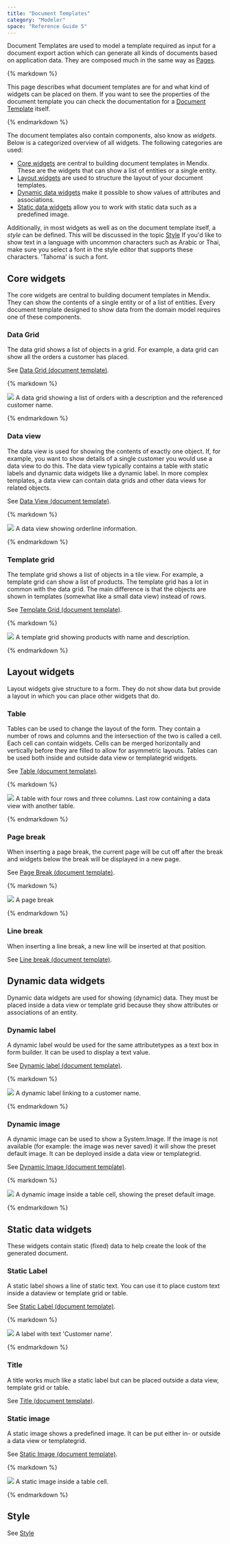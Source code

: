 ```yaml
---
title: "Document Templates"
category: "Modeler"
space: "Reference Guide 5"
---
```



Document Templates are used to model a template required as input for a document export action which can generate all kinds of documents based on application data. They are composed much in the same way as [Pages](Pages).

<div class="alert alert-warning">{% markdown %}

This page describes what document templates are for and what kind of widgets can be placed on them. If you want to see the properties of the document template you can check the documentation for a [Document Template](Document+Template) itself.

{% endmarkdown %}</div>

The document templates also contain components, also know as _widgets_. Below is a categorized overview of all widgets. The following categories are used:

*   [Core widgets](Document+Templates) are central to building document templates in Mendix. These are the widgets that can show a list of entities or a single entity.
*   [Layout widgets](Document+Templates) are used to structure the layout of your document templates.
*   [Dynamic data widgets](Document+Templates) make it possible to show values of attributes and associations.
*   [Static data widgets](Document+Templates) allow you to work with static data such as a predefined image.

Additionally, in most widgets as well as on the document template itself, a _style_ can be defined. This will be discussed in the topic [Style](Document+Templates)
If you'd like to show text in a language with uncommon characters such as Arabic or Thai, make sure you select a font in the style editor that supports these characters. 'Tahoma' is such a font.

## Core widgets

The core widgets are central to building document templates in Mendix. They can show the contents of a single entity or of a list of entities. Every document template designed to show data from the domain model requires one of these components.

### Data Grid

The data grid shows a list of objects in a grid. For example, a data grid can show all the orders a customer has placed.

See [Data Grid (document template)](Data+Grid+Document+Template).

<div class="alert alert-info">{% markdown %}

[![](attachments/819203/918138.png)](Data+Grid+Document+Template)
A data grid showing a list of orders with a description and the referenced customer name.

{% endmarkdown %}</div>

### Data view

The data view is used for showing the contents of exactly one object. If, for example, you want to show details of a single customer you would use a data view to do this. The data view typically contains a table with static labels and dynamic data widgets like a dynamic label. In more complex templates, a data view can contain data grids and other data views for related objects.

See [Data View (document template)](Data+View+Document+Template).

<div class="alert alert-info">{% markdown %}

[![](attachments/819203/918139.png)](Data+View+Document+Template)
A data view showing orderline information.

{% endmarkdown %}</div>

### Template grid

The template grid shows a list of objects in a tile view. For example, a template grid can show a list of products. The template grid has a lot in common with the data grid. The main difference is that the objects are shown in templates (somewhat like a small data view) instead of rows.

See [Template Grid (document template)](Template+Grid+Document+Template).

<div class="alert alert-info">{% markdown %}

[![](attachments/819203/918137.png)](Template+Grid+Document+Template)
A template grid showing products with name and description.

{% endmarkdown %}</div>

## Layout widgets

Layout widgets give structure to a form. They do not show data but provide a layout in which you can place other widgets that do.

### Table

Tables can be used to change the layout of the form. They contain a number of rows and columns and the intersection of the two is called a cell. Each cell can contain widgets. Cells can be merged horizontally and vertically before they are filled to allow for asymmetric layouts.
Tables can be used both inside and outside data view or templategrid widgets.

See [Table (document template)](Table+Document+Template).

<div class="alert alert-info">{% markdown %}

[![](attachments/819203/918134.png)](Table+Document+Template)
A table with four rows and three columns. Last row containing a data view with another table.

{% endmarkdown %}</div>

### Page break

When inserting a page break, the current page will be cut off after the break and widgets below the break will be displayed in a new page.

See [Page Break (document template)](Page+Break+Document+Template).

<div class="alert alert-info">{% markdown %}

[![](attachments/819203/918135.png)](Page+Break+Document+Template)
A page break

{% endmarkdown %}</div>

### Line break

When inserting a line break, a new line will be inserted at that position.

See [Line break (document template)](Line+Break+Document+Template).

## Dynamic data widgets

Dynamic data widgets are used for showing (dynamic) data. They must be placed inside a data view or template grid because they show attributes or associations of an entity.

### Dynamic label

A dynamic label would be used for the same attributetypes as a text box in form builder. It can be used to display a text value.

See [Dynamic label (document template)](Dynamic+Label+Document+Template).

<div class="alert alert-info">{% markdown %}

[![](attachments/819203/918131.png)](Dynamic+Label+Document+Template)
A dynamic label linking to a customer name.

{% endmarkdown %}</div>

### Dynamic image

A dynamic image can be used to show a System.Image. If the image is not available (for example: the image was never saved) it will show the preset default image. It can be deployed inside a data view or templategrid.

See [Dynamic Image (document template)](Dynamic+Image+Document+Template).

<div class="alert alert-info">{% markdown %}

[![](attachments/819203/918132.png)](Dynamic+Image+Document+Template)
A dynamic image inside a table cell, showing the preset default image.

{% endmarkdown %}</div>

## Static data widgets

These widgets contain static (fixed) data to help create the look of the generated document.

### Static Label

A static label shows a line of static text. You can use it to place custom text inside a dataview or template grid or table.

See [Static Label (document template)](Static+Label+Document+Template).

<div class="alert alert-info">{% markdown %}

[![](attachments/819203/918130.png)](Static+Label+Document+Template)
A label with text 'Customer name'.

{% endmarkdown %}</div>

### Title

A title works much like a static label but can be placed outside a data view, template grid or table.

See [Title (document template)](Title+Document+Template).

### Static image

A static image shows a predefined image. It can be put either in- or outside a data view or templategrid.

See [Static Image (document template)](Static+Image+Document+Template).

<div class="alert alert-info">{% markdown %}

[![](attachments/819203/918133.png)](Static+Image+Document+Template)
A static image inside a table cell.

{% endmarkdown %}</div>

## Style

See [Style](Style)
